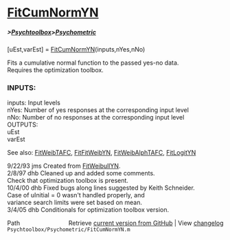 # [FitCumNormYN](FitCumNormYN)
##### >[Psychtoolbox](Psychtoolbox)>[Psychometric](Psychometric)

[uEst,varEst] = [FitCumNormYN](FitCumNormYN)(inputs,nYes,nNo)  
  
Fits a cumulative normal function to the passed yes-no data.  
Requires the optimization toolbox.  
  
### INPUTS:  
  inputs:   Input levels  
  nYes:     Number of yes responses at the corresponding input level  
  nNo:      Number of no responses at the corresponding input level  
OUTPUTS:  
  uEst  
  varEst  
  
See also: [FitWeibTAFC](FitWeibTAFC), [FitFitWeibYN](FitFitWeibYN), [FitWeibAlphTAFC](FitWeibAlphTAFC), [FitLogitYN](FitLogitYN)  
  
9/22/93   jms   Created from [FitWeibullYN](FitWeibullYN).  
2/8/97    dhb   Cleaned up and added some comments.  
                Check that optimization toolbox is present.  
10/4/00   dhb   Fixed bugs along lines suggested by Keith Schneider.  
                Case of uInitial = 0 wasn't handled properly, and  
                variance search limits were set based on mean.  
3/4/05      dhb   Conditionals for optimization toolbox version.  




<div class="code_header" style="text-align:right;">
  <span style="float:left;">Path&nbsp;&nbsp;</span> <span class="counter">Retrieve <a href=
  "https://raw.github.com/Psychtoolbox-3/Psychtoolbox-3/beta/Psychtoolbox/Psychometric/FitCumNormYN.m">current version from GitHub</a> | View <a href=
  "https://github.com/Psychtoolbox-3/Psychtoolbox-3/commits/beta/Psychtoolbox/Psychometric/FitCumNormYN.m">changelog</a></span>
</div>
<div class="code">
  <code>Psychtoolbox/Psychometric/FitCumNormYN.m</code>
</div>

